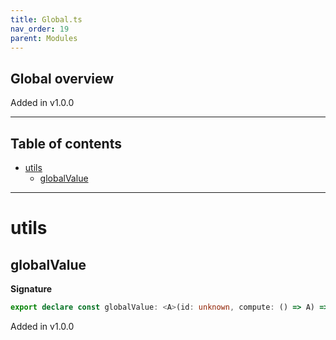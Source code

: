 ```yaml
---
title: Global.ts
nav_order: 19
parent: Modules
---
```


## Global overview

Added in v1.0.0

---

<h2 class="text-delta">Table of contents</h2>

- [utils](#utils)
  - [globalValue](#globalvalue)

---

# utils

## globalValue

**Signature**

```ts
export declare const globalValue: <A>(id: unknown, compute: () => A) => A
```

Added in v1.0.0
